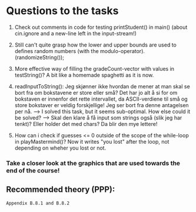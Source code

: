 # Questions to the tasks

1. Check out comments in code for testing printStudent() in main() (about cin.ignore and a new-line left in the input-stream!)

2. Still can't quite grasp how the lower and upper bounds are used to defines random numbers (with the modulo-operator). (randomizeString());

3. More effective way of filling the gradeCount-vector with values in testString()? A bit like a homemade spaghetti as it is now. 

4. readInputToString(): Jeg skjønner ikke hvordan de mener at man skal se bort fra om bokstavene er store eller små? Det har jo alt å si for om bokstaven er innenfor det rette intervallet, da ASCII-verdiene til små og store bokstaver er veldig forskjellige! Jeg ser bort fra denne antagelsen per nå. 
--> I solved this task, but it seems sub-optimal. How else could it be solved?
--> Skal den klare å få input som strings også (slik jeg har tenkt)? Eller holder det med chars? Da blir den mye lettere!

5. How can i check if guesses <= 0 outside of the scope of the while-loop in playMastermind()? Now it writes "you lost" after the loop, not depending on wheher you lost or not. 


### Take a closer look at the graphics that are used towards the end of the course! 

## Recommended theory (PPP):
```
Appendix B.8.1 and B.8.2

```
